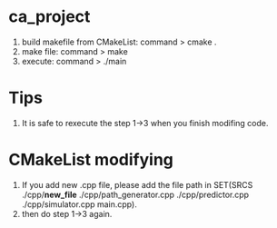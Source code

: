 # ca_project
1. build makefile from CMakeList:
command > cmake .
2. make file:
command > make
3. execute:
command > ./main

# Tips
1. It is safe to rexecute the step 1->3 when you finish modifing code.

# CMakeList modifying
1. If you add new .cpp file, please add the file path in SET(SRCS ./cpp/__new_file__ ./cpp/path_generator.cpp ./cpp/predictor.cpp ./cpp/simulator.cpp main.cpp).
2. then do step 1->3 again.